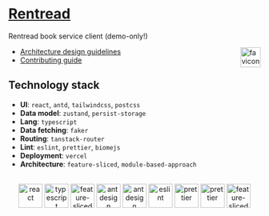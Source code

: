 # [Rentread](https://github.com/liknox/rentread)

Rentread book service client (demo-only!)

<img alt="favicon" src="public/favicon.ico" height=40 align="right" />

- [Architecture design guidelines](https://feature-sliced.design/)
- [Contributing guide](CONTRIBUTING.md)

## Technology stack

- **UI**: `react`, `antd`, `tailwindcss`, `postcss`
- **Data model**: `zustand`, `persist-storage`
- **Lang**: `typescript`
- **Data fetching**: `faker`
- **Routing**: `tanstack-router`
- **Lint**: `eslint`, `prettier`, `biomejs`
- **Deployment**: `vercel`
- **Architecture**: `feature-sliced`, `module-based-approach`

<br />

<div align="center">
<img title="react" alt="react" height=48 src="https://cdn.auth0.com/blog/react-js/react.png"/>
<img title="typescript" alt="typescript" height=48 src="https://raw.githubusercontent.com/remojansen/logo.ts/master/ts.png"/>
<img title="zustand" alt="feature-sliced" height=48 src="https://raw.githubusercontent.com/caish-cloud/react-cookies-consent/HEAD/assets/brand-logos/zustand_logo.png"/>
<img title="antdesign" alt="antdesign" height=48 src="https://gw.alipayobjects.com/zos/rmsportal/KDpgvguMpGfqaHPjicRK.svg"/>
<img title="tailwindcss" alt="antdesign" height=48 src="https://media.zeemly.com/media/product/tailwind-css.png"/>
<img title="eslint" alt="eslint" height=48 src="https://d33wubrfki0l68.cloudfront.net/204482ca413433c80cd14fe369e2181dd97a2a40/092e2/assets/img/logo.svg"/>
<img title="prettier" alt="prettier" height=48 src="https://prettier.io/icon.png"/>
<img title="biomejs" alt="prettier" height=48 src="https://biomejs.gallerycdn.vsassets.io/extensions/biomejs/biome/2024.3.70509/1709788159437/Microsoft.VisualStudio.Services.Icons.Default"/>
<img title="feature-sliced-design" alt="feature-sliced" height=48 src="https://avatars.githubusercontent.com/u/60469024?s=200&v=4"/>
</div>
